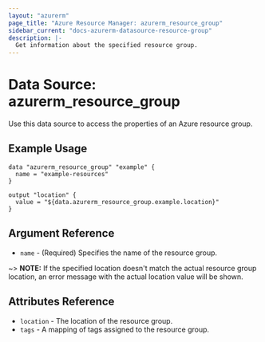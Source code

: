 ```yaml
---
layout: "azurerm"
page_title: "Azure Resource Manager: azurerm_resource_group"
sidebar_current: "docs-azurerm-datasource-resource-group"
description: |-
  Get information about the specified resource group.
---
```


# Data Source: azurerm_resource_group

Use this data source to access the properties of an Azure resource group.

## Example Usage

```hcl
data "azurerm_resource_group" "example" {
  name = "example-resources"
}

output "location" {
  value = "${data.azurerm_resource_group.example.location}"
}
```

## Argument Reference

* `name` - (Required) Specifies the name of the resource group.

~> **NOTE:** If the specified location doesn't match the actual resource group location, an error message with the actual location value will be shown.

## Attributes Reference

* `location` - The location of the resource group.
* `tags` - A mapping of tags assigned to the resource group.
